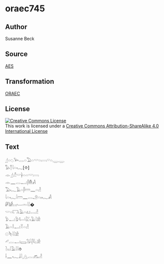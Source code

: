 # oraec745

## Author

Susanne Beck

## Source

[AES](https://github.com/simondschweitzer/aes)

## Transformation

[ORAEC](https://oraec.github.io/)

## License

<a rel="license" href="http://creativecommons.org/licenses/by-sa/4.0/"><img alt="Creative Commons License" style="border-width:0" src="https://i.creativecommons.org/l/by-sa/4.0/88x31.png" /></a><br />This work is licensed under a <a rel="license" href="http://creativecommons.org/licenses/by-sa/4.0/">Creative Commons Attribution-ShareAlike 4.0 International License</a>

## Text

𓊨𓏏𓆇𓅨𓂋𓏏𓅐𓏏𓎟𓏏𓇯𓎺𓏏𓇾𓇾<br>
𓅃𓐩𓇋𓏏𓆑[⯑]<br>
𓁹𓊨𓀭𓎟𓋀𓏏𓏏𓎟𓇯<br>
𓁹𓈖𓂋𓂝𓋴𓄟𓀻<br>
𓅐𓆑𓄿𓏏𓋴𓏠𓈖𓏏𓁐<br>
𓇋𓏏𓆑𓇋𓏠𓈖𓂋𓄂𓏏𓏤𓆑𓀻<br>
𓏞𓀎𓏥𓄑𓏛𓇋𓇋�<br>
𓎟𓏏𓉐𓏤𓄿𓏏𓏤𓂓𓂋𓁐<br>
𓅱𓂝𓅱𓂡𓅷𓏤𓄿𓇋𓀀<br>
𓄿𓏏𓎛𓂝𓎝𓏏𓁐<br>
𓇳𓌸𓇋𓇋𓀀<br>
𓄔𓐛𓂝𓈙𓅮𓋴𓇋𓊪𓀀<br>
𓍘𓏭𓇋𓄿𓇋𓇋⯑<br>
𓌢𓈖𓆑𓇍𓇋𓂻𓐛𓃹𓁐<br>
